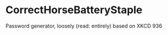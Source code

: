 CorrectHorseBatteryStaple
=========================

Password generator, loosely (read: entirely) based on XKCD 936